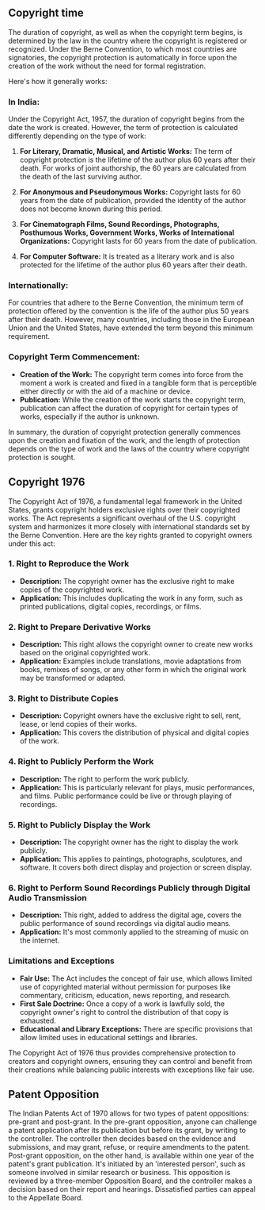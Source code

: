## Copyright time
The duration of copyright, as well as when the copyright term begins, is determined by the law in the country where the copyright is registered or recognized. Under the Berne Convention, to which most countries are signatories, the copyright protection is automatically in force upon the creation of the work without the need for formal registration.

Here's how it generally works:

### In India:

Under the Copyright Act, 1957, the duration of copyright begins from the date the work is created. However, the term of protection is calculated differently depending on the type of work:

1. **For Literary, Dramatic, Musical, and Artistic Works:** The term of copyright protection is the lifetime of the author plus 60 years after their death. For works of joint authorship, the 60 years are calculated from the death of the last surviving author.

2. **For Anonymous and Pseudonymous Works:** Copyright lasts for 60 years from the date of publication, provided the identity of the author does not become known during this period.

3. **For Cinematograph Films, Sound Recordings, Photographs, Posthumous Works, Government Works, Works of International Organizations:** Copyright lasts for 60 years from the date of publication.

4. **For Computer Software:** It is treated as a literary work and is also protected for the lifetime of the author plus 60 years after their death.

### Internationally:

For countries that adhere to the Berne Convention, the minimum term of protection offered by the convention is the life of the author plus 50 years after their death. However, many countries, including those in the European Union and the United States, have extended the term beyond this minimum requirement.

### Copyright Term Commencement:

- **Creation of the Work:** The copyright term comes into force from the moment a work is created and fixed in a tangible form that is perceptible either directly or with the aid of a machine or device.
- **Publication:** While the creation of the work starts the copyright term, publication can affect the duration of copyright for certain types of works, especially if the author is unknown.

In summary, the duration of copyright protection generally commences upon the creation and fixation of the work, and the length of protection depends on the type of work and the laws of the country where copyright protection is sought.

## Copyright 1976

The Copyright Act of 1976, a fundamental legal framework in the United States, grants copyright holders exclusive rights over their copyrighted works. The Act represents a significant overhaul of the U.S. copyright system and harmonizes it more closely with international standards set by the Berne Convention. Here are the key rights granted to copyright owners under this act:

### 1. Right to Reproduce the Work
- **Description:** The copyright owner has the exclusive right to make copies of the copyrighted work.
- **Application:** This includes duplicating the work in any form, such as printed publications, digital copies, recordings, or films.

### 2. Right to Prepare Derivative Works
- **Description:** This right allows the copyright owner to create new works based on the original copyrighted work.
- **Application:** Examples include translations, movie adaptations from books, remixes of songs, or any other form in which the original work may be transformed or adapted.

### 3. Right to Distribute Copies
- **Description:** Copyright owners have the exclusive right to sell, rent, lease, or lend copies of their works.
- **Application:** This covers the distribution of physical and digital copies of the work.

### 4. Right to Publicly Perform the Work
- **Description:** The right to perform the work publicly.
- **Application:** This is particularly relevant for plays, music performances, and films. Public performance could be live or through playing of recordings.

### 5. Right to Publicly Display the Work
- **Description:** The copyright owner has the right to display the work publicly.
- **Application:** This applies to paintings, photographs, sculptures, and software. It covers both direct display and projection or screen display.

### 6. Right to Perform Sound Recordings Publicly through Digital Audio Transmission
- **Description:** This right, added to address the digital age, covers the public performance of sound recordings via digital audio means.
- **Application:** It's most commonly applied to the streaming of music on the internet.

### Limitations and Exceptions
- **Fair Use:** The Act includes the concept of fair use, which allows limited use of copyrighted material without permission for purposes like commentary, criticism, education, news reporting, and research.
- **First Sale Doctrine:** Once a copy of a work is lawfully sold, the copyright owner's right to control the distribution of that copy is exhausted.
- **Educational and Library Exceptions:** There are specific provisions that allow limited uses in educational settings and libraries.

The Copyright Act of 1976 thus provides comprehensive protection to creators and copyright owners, ensuring they can control and benefit from their creations while balancing public interests with exceptions like fair use.


## Patent Opposition 
The Indian Patents Act of 1970 allows for two types of patent oppositions: pre-grant and post-grant. In the pre-grant opposition, anyone can challenge a patent application after its publication but before its grant, by writing to the controller. The controller then decides based on the evidence and submissions, and may grant, refuse, or require amendments to the patent. Post-grant opposition, on the other hand, is available within one year of the patent's grant publication. It's initiated by an 'interested person', such as someone involved in similar research or business. This opposition is reviewed by a three-member Opposition Board, and the controller makes a decision based on their report and hearings. Dissatisfied parties can appeal to the Appellate Board.